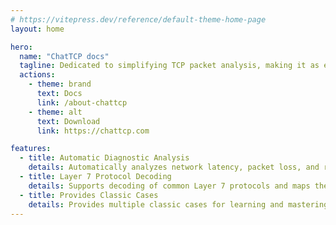 ```yaml
---
# https://vitepress.dev/reference/default-theme-home-page
layout: home

hero:
  name: "ChatTCP docs"
  tagline: Dedicated to simplifying TCP packet analysis, making it as easy as reading a chat record.
  actions:
    - theme: brand
      text: Docs
      link: /about-chattcp
    - theme: alt
      text: Download
      link: https://chattcp.com

features:
  - title: Automatic Diagnostic Analysis
    details: Automatically analyzes network latency, packet loss, and retransmission situations
  - title: Layer 7 Protocol Decoding
    details: Supports decoding of common Layer 7 protocols and maps them to data structure displays
  - title: Provides Classic Cases
    details: Provides multiple classic cases for learning and mastering TCP protocols as well as application layer protocols
---
```


